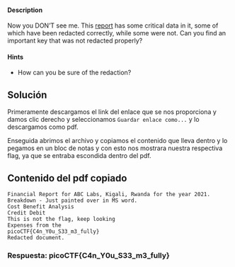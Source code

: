 #### Description

[](https://github.com/JazSparrow/Hacking-notes-2025/blob/main/Hacking-notes-2025/PicoCTF/Tarea%203%20-%20Forensic/03_Redaction%20gone%20wrong.md#description)

Now you DON’T see me. This [report](https://artifacts.picoctf.net/c/84/Financial_Report_for_ABC_Labs.pdf) has some critical data in it, some of which have been redacted correctly, while some were not. Can you find an important key that was not redacted properly?

#### Hints

[](https://github.com/JazSparrow/Hacking-notes-2025/blob/main/Hacking-notes-2025/PicoCTF/Tarea%203%20-%20Forensic/03_Redaction%20gone%20wrong.md#hints)

- How can you be sure of the redaction?

## Solución

[](https://github.com/JazSparrow/Hacking-notes-2025/blob/main/Hacking-notes-2025/PicoCTF/Tarea%203%20-%20Forensic/03_Redaction%20gone%20wrong.md#soluci%C3%B3n)

Primeramente descargamos el link del enlace que se nos proporciona y damos clic derecho y seleccionamos `Guardar enlace como...` y lo descargamos como pdf.

Enseguida abrimos el archivo y copiamos el contenido que lleva dentro y lo pegamos en un bloc de notas y con esto nos mostrara nuestra respectiva flag, ya que se entraba escondida dentro del pdf.

## Contenido del pdf copiado

[](https://github.com/JazSparrow/Hacking-notes-2025/blob/main/Hacking-notes-2025/PicoCTF/Tarea%203%20-%20Forensic/03_Redaction%20gone%20wrong.md#contenido-del-pdf-copiado)

```
Financial Report for ABC Labs, Kigali, Rwanda for the year 2021.
Breakdown - Just painted over in MS word.
Cost Benefit Analysis
Credit Debit
This is not the flag, keep looking
Expenses from the
picoCTF{C4n_Y0u_S33_m3_fully}
Redacted document.
```

### Respuesta: picoCTF{C4n_Y0u_S33_m3_fully}